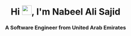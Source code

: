 <h1 align="center">Hi <img src="https://raw.githubusercontent.com/MartinHeinz/MartinHeinz/master/wave.gif" width="30px">, I'm Nabeel Ali Sajid</h1>
<h3 align="center">A Software Engineer from United Arab Emirates</h3>
